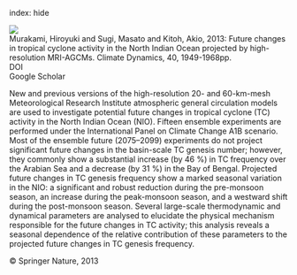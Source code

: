 index: hide

<div class="Citation">
    <div class="Citation-thumb CitationThumb-linked"  data-href="https://doi.org/10.1007/s00382-012-1407-z">
      <img src="https://static.claimspace.cloud/climate-study-static/refs/thumbs/14/Murakami_et_al_2013-thumb.png" />
    </div>

  <div class="Citation-body">
    <div class="Citation-text">Murakami, Hiroyuki and Sugi, Masato and Kitoh, Akio, 2013: Future changes in tropical cyclone activity in the North Indian Ocean projected by high-resolution MRI-AGCMs. <span class="Article-journal">Climate Dynamics, </span><span class="Article-volume">40, </span>1949-1968pp.</div>
    <div class="Citation-links">
      <div class="CitationLink" data-href="https://doi.org/10.1007/s00382-012-1407-z">
        <div class="CitationLink-icon CitationLink-Doi"></div>
        <div class="CitationLink-text">DOI</div>
      </div>
      <div class="CitationLink" data-href="https://scholar.google.com/scholar?q=10.1007/s00382-012-1407-z">
        <div class="CitationLink-icon CitationLink-Scholar"></div>
        <div class="CitationLink-text">Google Scholar</div>
      </div>
    </div>
  </div>
</div>

New and previous versions of the high-resolution 20- and 60-km-mesh Meteorological Research Institute atmospheric general circulation models are used to investigate potential future changes in tropical cyclone (TC) activity in the North Indian Ocean (NIO). Fifteen ensemble experiments are performed under the International Panel on Climate Change A1B scenario. Most of the ensemble future (2075–2099) experiments do not project significant future changes in the basin-scale TC genesis number; however, they commonly show a substantial increase (by 46 %) in TC frequency over the Arabian Sea and a decrease (by 31 %) in the Bay of Bengal. Projected future changes in TC genesis frequency show a marked seasonal variation in the NIO: a significant and robust reduction during the pre-monsoon season, an increase during the peak-monsoon season, and a westward shift during the post-monsoon season. Several large-scale thermodynamic and dynamical parameters are analysed to elucidate the physical mechanism responsible for the future changes in TC activity; this analysis reveals a seasonal dependence of the relative contribution of these parameters to the projected future changes in TC genesis frequency.

<div class="Citation-copy">
&copy; Springer Nature, 2013
</div>